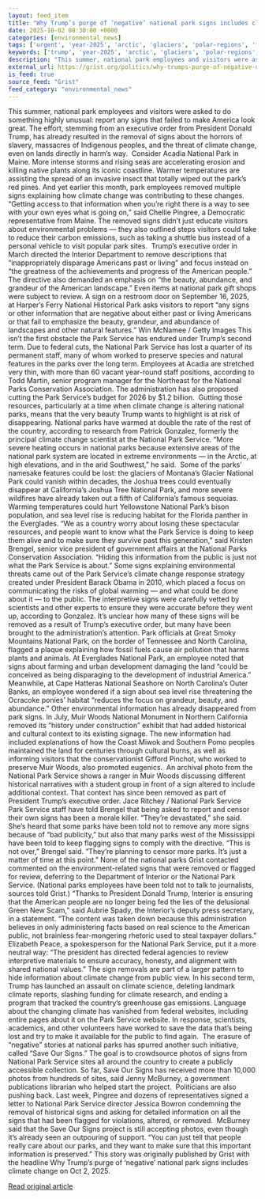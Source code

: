 ```yaml
---
layout: feed_item
title: "Why Trump’s purge of ‘negative’ national park signs includes climate change"
date: 2025-10-02 08:30:00 +0000
categories: [environmental_news]
tags: ['urgent', 'year-2025', 'arctic', 'glaciers', 'polar-regions', 'fossil-fuels', 'wildfires', 'california', 'emissions', 'coastal-impacts']
keywords: ['trump', 'year-2025', 'arctic', 'glaciers', 'polar-regions', 'negative', 'purge', 'urgent']
description: "This summer, national park employees and visitors were asked to do something highly unusual: report any signs that failed to make America look great"
external_url: https://grist.org/politics/why-trumps-purge-of-negative-national-park-signs-includes-climate-change/
is_feed: true
source_feed: "Grist"
feed_category: "environmental_news"
---
```


This summer, national park employees and visitors were asked to do something highly unusual: report any signs that failed to make America look great. The effort, stemming from an executive order from President Donald Trump, has already resulted in the removal of signs about the horrors of slavery, massacres of Indigenous peoples, and the threat of climate change, even on lands directly in harm’s way.&nbsp; Consider Acadia National Park in Maine. More intense storms and rising seas are accelerating erosion and killing native plants along its iconic coastline. Warmer temperatures are assisting the spread of an invasive insect that totally wiped out the park’s red pines. And yet earlier this month, park employees removed multiple signs explaining how climate change was contributing to these changes.&nbsp; “Getting access to that information when you&#8217;re right there is a way to see with your own eyes what is going on,” said Chellie Pingree, a Democratic representative from Maine. The removed signs didn’t just educate visitors about environmental problems — they also outlined steps visitors could take to reduce their carbon emissions, such as taking a shuttle bus instead of a personal vehicle to visit popular park sites.&nbsp; Trump’s executive order in March directed the Interior Department to remove descriptions that “inappropriately disparage Americans past or living” and focus instead on “the greatness of the achievements and progress of the American people.” The directive also demanded an emphasis on “the beauty, abundance, and grandeur of the American landscape.” Even items at national park gift shops were subject to review. A sign on a restroom door on September 16, 2025, at Harper’s Ferry National Historical Park asks visitors to report “any signs or other information that are negative about either past or living Americans or that fail to emphasize the beauty, grandeur, and abundance of landscapes and other natural features.” Win McNamee / Getty Images This isn’t the first obstacle the Park Service has endured under Trump’s second term. Due to federal cuts, the National Park Service has lost a quarter of its permanent staff, many of whom worked to preserve species and natural features in the parks over the long term. Employees at Acadia are stretched very thin, with more than 60 vacant year-round staff positions, according to Todd Martin, senior program manager for the Northeast for the National Parks Conservation Association. The administration has also proposed cutting the Park Service’s budget for 2026 by $1.2 billion.&nbsp; Gutting those resources, particularly at a time when climate change is altering national parks, means that the very beauty Trump wants to highlight is at risk of disappearing. National parks have warmed at double the rate of the rest of the country, according to research from Patrick Gonzalez, formerly the principal climate change scientist at the National Park Service. “More severe heating occurs in national parks because extensive areas of the national park system are located in extreme environments — in the Arctic, at high elevations, and in the arid Southwest,” he said.&nbsp; Some of the parks’ namesake features could be lost: the glaciers of Montana’s Glacier National Park could vanish within decades, the Joshua trees could eventually disappear at California’s Joshua Tree National Park, and more severe wildfires have already taken out a fifth of California’s famous sequoias. Warming temperatures could hurt Yellowstone National Park’s bison population, and sea level rise is reducing habitat for the Florida panther in the Everglades. “We as a country worry about losing these spectacular resources, and people want to know what the Park Service is doing to keep them alive and to make sure they survive past this generation,” said Kristen Brengel, senior vice president of government affairs at the National Parks Conservation Association. “Hiding this information from the public is just not what the Park Service is about.” Some signs explaining environmental threats came out of the Park Service’s climate change response strategy created under President Barack Obama in 2010, which placed a focus on communicating the risks of global warming — and what could be done about it — to the public. The interpretive signs were carefully vetted by scientists and other experts to ensure they were accurate before they went up, according to Gonzalez. It’s unclear how many of these signs will be removed as a result of Trump’s executive order, but many have been brought to the administration’s attention. Park officials at Great Smoky Mountains National Park, on the border of Tennessee and North Carolina, flagged a plaque explaining how fossil fuels cause air pollution that harms plants and animals. At Everglades National Park, an employee noted that signs about farming and urban development damaging the land “could be conceived as being disparaging to the development of industrial America.&#8221; Meanwhile, at Cape Hatteras National Seashore on North Carolina’s Outer Banks, an employee wondered if a sign about sea level rise threatening the Ocracoke ponies’ habitat “reduces the focus on grandeur, beauty, and abundance.” Other environmental information has already disappeared from park signs. In July, Muir Woods National Monument in Northern California removed its “history under construction” exhibit that had added historical and cultural context to its existing signage. The new information had included explanations of how the Coast Miwok and Southern Pomo peoples maintained the land for centuries through cultural burns, as well as informing visitors that the conservationist Gifford Pinchot, who worked to preserve Muir Woods, also promoted eugenics.&nbsp; An archival photo from the National Park Service shows a ranger in Muir Woods discussing different historical narratives with a student group in front of a sign altered to include additional context. That context has since been removed as part of President Trump’s executive order. Jace Ritchey / National Park Service Park Service staff have told Brengel that being asked to report and censor their own signs has been a morale killer. “They’re devastated,” she said. She’s heard that some parks have been told not to remove any more signs because of “bad publicity,” but also that many parks west of the Mississippi have been told to keep flagging signs to comply with the directive. “This is not over,” Brengel said. “They&#8217;re planning to censor more parks. It&#8217;s just a matter of time at this point.” None of the national parks Grist contacted commented on the environment-related signs that were removed or flagged for review, deferring to the Department of Interior or the National Park Service. (National parks employees have been told not to talk to journalists, sources told Grist.) “Thanks to President Donald Trump, Interior is ensuring that the American people are no longer being fed the lies of the delusional Green New Scam,” said Aubrie Spady, the Interior’s deputy press secretary, in a statement. “The content was taken down because this administration believes in only administering facts based on real science to the American public, not brainless fear-mongering rhetoric used to steal taxpayer dollars.” Elizabeth Peace, a spokesperson for the National Park Service, put it a more neutral way: “The president has directed federal agencies to review interpretive materials to ensure accuracy, honesty, and alignment with shared national values.” The sign removals are part of a larger pattern to hide information about climate change from public view. In his second term, Trump has launched an assault on climate science, deleting landmark climate reports, slashing funding for climate research, and ending a program that tracked the country’s greenhouse gas emissions. Language about the changing climate has vanished from federal websites, including entire pages about it on the Park Service website. In response, scientists, academics, and other volunteers have worked to save the data that’s being lost and try to make it available for the public to find again.&nbsp; The erasure of “negative” stories at national parks has spurred another such initiative, called “Save Our Signs.” The goal is to crowdsource photos of signs from National Park Service sites all around the country to create a publicly accessible collection. So far, Save Our Signs has received more than 10,000 photos from hundreds of sites, said Jenny McBurney, a government publications librarian who helped start the project.&nbsp; Politicians are also pushing back. Last week, Pingree and dozens of representatives signed a letter to National Park Service director Jessica Bowron condemning the removal of historical signs and asking for detailed information on all the signs that had been flagged for violations, altered, or removed.&nbsp; McBurney said that the Save Our Signs project is still accepting photos, even though it’s already seen an outpouring of support. “You can just tell that people really care about our parks, and they want to make sure that this important information is preserved.” This story was originally published by Grist with the headline Why Trump’s purge of ‘negative’ national park signs includes climate change on Oct 2, 2025.

[Read original article](https://grist.org/politics/why-trumps-purge-of-negative-national-park-signs-includes-climate-change/)
